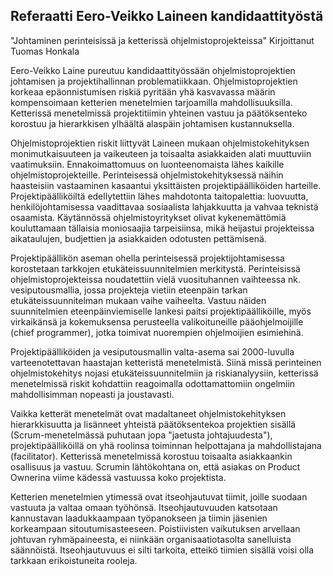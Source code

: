 Referaatti Eero-Veikko Laineen kandidaattityöstä 
--------------------
"Johtaminen perinteisissä ja ketterissä ohjelmistoprojekteissa"
Kirjoittanut Tuomas Honkala




Eero-Veikko Laine pureutuu kandidaattityössään ohjelmistoprojektien johtamisen ja projektihallinnan problematiikkaan. Ohjelmistoprojektien korkeaa epäonnistumisen riskiä pyritään yhä kasvavassa määrin kompensoimaan ketterien menetelmien tarjoamilla mahdollisuuksilla. Ketterissä menetelmissä projektitiimin yhteinen vastuu ja päätöksenteko korostuu ja hierarkkisen ylhäältä alaspäin johtamisen kustannuksella.

Ohjelmistoprojektien riskit liittyvät Laineen mukaan ohjelmistokehityksen monimutkaisuuteen ja vaikeuteen ja toisaalta asiakkaiden alati muuttuviin vaatimuksiin. Ennakoimattomuus on luonteenomaista lähes kaikille ohjelmistoprojekteille. Perinteisessä ohjelmistokehityksessä näihin haasteisiin vastaaminen kasaantui yksittäisten projektipäälliköiden harteille. Projektipäälliköiltä edellytettiin lähes mahdotonta taitopalettia: luovuutta, henkilöjohtamisessa vaadittavaa sosiaalista lahjakkuutta ja vahvaa teknistä osaamista. Käytännössä ohjelmistoyritykset olivat kykenemättömiä kouluttamaan tällaisia moniosaajia tarpeisiinsa, mikä heijastui projekteissa aikataulujen, budjettien ja asiakkaiden odotusten pettämisenä.

Projektipäällikön aseman ohella perinteisessä projektijohtamisessa korostetaan tarkkojen etukäteissuunnitelmien merkitystä. Perinteisissä ohjelmistoprojekteissa noudatettiin vielä vuosituhannen vaihteessa nk. vesiputousmallia, jossa projekteja vietiin eteenpäin tarkan etukäteissuunnitelman mukaan vaihe vaiheelta. Vastuu näiden suunnitelmien eteenpäinviemiselle lankesi paitsi projektipäälliköille, myös virkaikänsä ja kokemuksensa perusteella valikoituneille pääohjelmoijille (chief programmer), jotka toimivat nuorempien ohjelmoijien esimiehinä.

Projektipäälliköiden ja vesiputousmallin valta-asema sai 2000-luvulla varteenotettavan haastajan ketteristä menetelmistä. Siinä missä perinteinen ohjelmistokehitys nojasi etukäteissuunnitelmiin ja riskianalyysiin, ketterissä menetelmissä riskit kohdattiin reagoimalla odottamattomiin ongelmiin mahdollisimman nopeasti ja joustavasti.

Vaikka ketterät menetelmät ovat madaltaneet ohjelmistokehityksen hierarkkisuutta ja lisänneet yhteistä päätöksentekoa projektien sisällä (Scrum-menetelmässä puhutaan jopa "jaetusta johtajuudesta"), projektipäälliköillä on yhä roolinsa toiminnan helpottajana ja mahdollistajana (facilitator). Ketterissä menetelmissä korostuu toisaalta asiakkaankin osallisuus ja vastuu. Scrumin lähtökohtana on, että asiakas on Product Ownerina viime kädessä vastuussa koko projektista.

Ketterien menetelmien ytimessä ovat itseohjautuvat tiimit, joille suodaan vastuuta ja valtaa omaan työhönsä. Itseohjautuvuuden katsotaan kannustavan laadukkaampaan työpanokseen ja tiimin jäsenien korkeampaan sitoutumisasteeseen. Poistiivisten vaikutuksen arvellaan johtuvan ryhmäpaineesta, ei niinkään organisaatiotasolta sanelluista säännöistä. Itseohjautuvuus ei silti tarkoita, etteikö tiimien sisällä voisi olla tarkkaan erikoistuneita rooleja.
